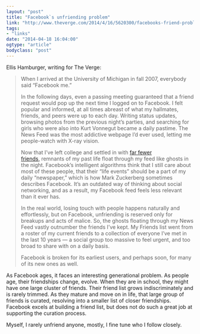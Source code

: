 ```yaml
---
layout: "post"
title: "Facebook`s unfriending problem"
link: "http://www.theverge.com/2014/4/16/5620300/facebooks-friend-problem"
tags: 
- "links"
date: "2014-04-18 16:04:00"
ogtype: "article"
bodyclass: "post"
---
```


Ellis Hamburger, writing for The Verge:

> When I arrived at the University of Michigan in fall 2007, everybody said “Facebook me.”
> 
> In the following days, even a passing meeting guaranteed that a friend request would pop up the next time I logged on to Facebook. I felt popular and informed, at all times abreast of what my hallmates, friends, and peers were up to each day. Writing status updates, browsing photos from the previous night’s parties, and searching for girls who were also into Kurt Vonnegut became a daily pastime. The News Feed was the most addictive webpage I’d ever used, letting me people-watch with X-ray vision.
> 
> Now that I’ve left college and settled in with [far fewer friends,](http://www.nytimes.com/2012/07/15/fashion/the-challenge-of-making-friends-as-an-adult.html?pagewanted=all) remnants of my past life float through my feed like ghosts in the night. Facebook’s intelligent algorithms think that I still care about most of these people, that their “life events” should be a part of my daily “newspaper,” which is how Mark Zuckerberg sometimes describes Facebook. It’s an outdated way of thinking about social networking, and as a result, my Facebook feed feels less relevant than it ever has.
> 
> In the real world, losing touch with people happens naturally and effortlessly, but on Facebook, unfriending is reserved only for breakups and acts of malice. So, the ghosts floating through my News Feed vastly outnumber the friends I’ve kept. My Friends list went from a roster of my current friends to a collection of everyone I’ve met in the last 10 years — a social group too massive to feel urgent, and too broad to share with on a daily basis.
> 
> Facebook is broken for its earliest users, and perhaps soon, for many of its new ones as well.

As Facebook ages, it faces an interesting generational problem. As people age, their friendships change, evolve. When they are in school, they might have one large cluster of friends. Their friend list grows indiscriminately and is rarely trimmed. As they mature and move on in life, that large group of friends is curated, resolving into a smaller list of closer friendships. Facebook excels at building a friend list, but does not do such a great job at supporting the curation process.

Myself, I rarely unfriend anyone, mostly, I fine tune who I follow closely.